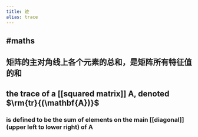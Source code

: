```yaml
---
title: 迹
alias: trace
---
```


## #maths
## 矩阵的主对角线上各个元素的总和，是矩阵所有特征值的和
## the **trace** of a [[squared matrix]] $\mathbf{A}$, denoted $\rm{tr}{(\mathbf{A})}$
### is defined to be the sum of elements on the main [[diagonal]] (upper left to lower right) of $\mathbf{A}$
##
